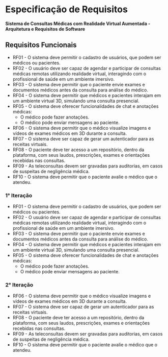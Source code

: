 # Especificação de Requisitos  
**Sistema de Consultas Médicas com Realidade Virtual Aumentada - Arquitetura e Requisitos de Software**

## Requisitos Funcionais

- RF01 - O sistema deve permitir o cadastro de usuários, que podem ser médicos ou pacientes.
- RF02 - O usuário deve ser capaz de agendar e participar de consultas médicas remotas utilizando realidade virtual, interagindo com o profissional de saúde em um ambiente imersivo.
- RF03 - O sistema deve permitir que o paciente envie exames e documentos médicos antes da consulta para análise do médico.
- RF04 - O sistema deve permitir que médicos e pacientes interajam em um ambiente virtual 3D, simulando uma consulta presencial.
- RF05 - O sistema deve oferecer funcionalidades de chat e anotações médicas:
   - O médico pode fazer anotações.
   - O médico pode enviar mensagens ao paciente.
- RF06 - O sistema deve permitir que o médico visualize imagens e vídeos de exames médicos em 3D durante a consulta.
- RF07 - O sistema deve ser capaz de gerar um autenticador para as receitas virtuais.
- RF08 - O paciente deve ter acesso a um repositório, dentro da plataforma, com seus laudos, prescrições, exames e orientações recebidas nas consultas.
- RF09 - As teleconsultas devem ser gravadas para auditorias, em casos de suspeitas de negligência médica.
- RF10 - O sistema deve permitir que o paciente avalie o médico que o atendeu.

### 1° Iteração

- RF01 - O sistema deve permitir o cadastro de usuários, que podem ser médicos ou pacientes.
- RF02 - O usuário deve ser capaz de agendar e participar de consultas médicas remotas utilizando realidade virtual, interagindo com o profissional de saúde em um ambiente imersivo.
- RF03 - O sistema deve permitir que o paciente envie exames e documentos médicos antes da consulta para análise do médico.
- RF04 - O sistema deve permitir que médicos e pacientes interajam em um ambiente virtual 3D, simulando uma consulta presencial.
- RF05 - O sistema deve oferecer funcionalidades de chat e anotações médicas:
   - O médico pode fazer anotações.
   - O médico pode enviar mensagens ao paciente.

### 2° Iteração

- RF06 - O sistema deve permitir que o médico visualize imagens e vídeos de exames médicos em 3D durante a consulta.
- RF07 - O sistema deve ser capaz de gerar um autenticador para as receitas virtuais.
- RF08 - O paciente deve ter acesso a um repositório, dentro da plataforma, com seus laudos, prescrições, exames e orientações recebidas nas consultas.
- RF09 - As teleconsultas devem ser gravadas para auditorias, em casos de suspeitas de negligência médica.
- RF10 - O sistema deve permitir que o paciente avalie o médico que o atendeu.
